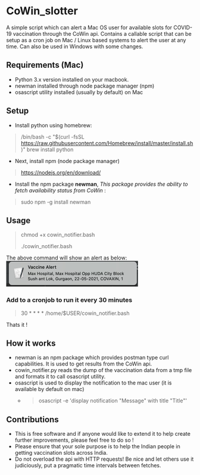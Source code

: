 # CoWin_slotter
A simple script which can alert a Mac OS user for available slots for COVID-19 vaccination through the CoWin api. Contains a callable script that can be setup as a cron job on Mac / Linux based systems to alert the user at any time. Can also be used in Windows with some changes.  

## Requirements (Mac)
* Python 3.x version installed on your macbook.
* newman installed through node package manager (npm)
* osascript utility installed (usually by default) on Mac

## Setup
* Install python using homebrew: 
> /bin/bash -c "$(curl -fsSL https://raw.githubusercontent.com/Homebrew/install/master/install.sh)"
> brew install python

* Next, install npm (node package manager)
> https://nodejs.org/en/download/

* Install the npm package **newman**, *This package provides the ability to fetch availability status from CoWin* :
> sudo npm -g install newman

## Usage
> chmod +x cowin_notifier.bash
> 
> ./cowin_notifier.bash

The above command will show an alert as below:
![GitHub Logo](/images/alert.png)

### Add to a cronjob to run it every 30 minutes 
> 30 * * * * /home/$USER/cowin_notifier.bash

 Thats it !

## How it works
* newman is an npm package which provides postman type curl capabilities. It is used to get results from the CoWin api.
* cowin_notifier.py reads the dump of the vaccination data from a tmp file and formats it to call osascript utility.
* osascript is used to display the notification to the mac user (it is available by default on mac)
  * > osascript -e 'display notification "Message" with title "Title"'

## Contributions
* This is free software and if anyone would like to extend it to help create further improvements, please feel free to do so !
* Please ensure that your sole purpose is to help the Indian people in getting vaccination slots across India. 
* Do not overload the api with HTTP requests! Be nice and let others use it judiciously, put a pragmatic time intervals between fetches. 
